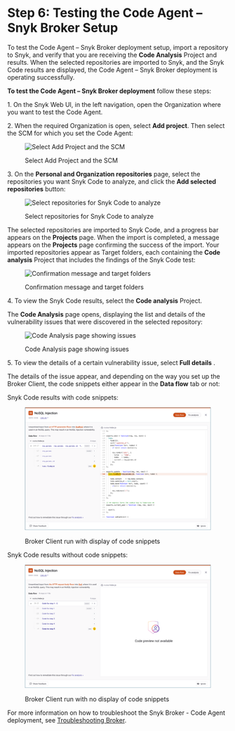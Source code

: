 # Step 6: Testing the Code Agent – Snyk Broker Setup

To test the Code Agent – Snyk Broker deployment setup, import a repository to Snyk, and verify that you are receiving the **Code Analysis** Project and results. When the selected repositories are imported to Snyk, and the Snyk Code results are displayed, the Code Agent – Snyk Broker deployment is operating successfully.

**To test the Code Agent – Snyk Broker deployment** follow these steps:

1\. On the Snyk Web UI, in the left navigation, open the Organization where you want to test the Code Agent.

2\. When the required Organization is open, select **Add project**. Then select the SCM for which you set the Code Agent:

<figure><img src="../../../../.gitbook/assets/Code Agent - Test - Selecting SCM for import.png" alt="Select Add Project and the SCM"><figcaption><p>Select Add Project and the SCM</p></figcaption></figure>

3\. On the **Personal and Organization repositories** page, select the repositories you want Snyk Code to analyze, and click the **Add selected repositories** button:

<figure><img src="../../../../.gitbook/assets/Code Agent - Test - Selecting repos for import.png" alt="Select repositories for Snyk Code to analyze"><figcaption><p>Select repositories for Snyk Code to analyze</p></figcaption></figure>

The selected repositories are imported to Snyk Code, and a progress bar appears on the **Projects** page. When the import is completed, a message appears on the **Projects** page confirming the success of the import. Your imported repositories appear as Target folders, each containing the **Code analysis** Project that includes the findings of the Snyk Code test:

<figure><img src="../../../../.gitbook/assets/Code Agent - Test - Code Analysis Project.png" alt="Confirmation message and target folders"><figcaption><p>Confirmation message and target folders</p></figcaption></figure>

4\. To view the Snyk Code results, select the **Code analysis** Project.

The **Code Analysis** page opens, displaying the list and details of the vulnerability issues that were discovered in the selected repository:

<figure><img src="../../../../.gitbook/assets/Code Agent - Test - Code Analysis page.png" alt="Code Analysis page showing issues"><figcaption><p>Code Analysis page showing issues</p></figcaption></figure>

5\. To view the details of a certain vulnerability issue, select **Full details** .

The details of the issue appear, and depending on the way you set up the Broker Client, the code snippets either appear in the **Data flow** tab or not:

Snyk Code results with code snippets:

<figure><img src="../../../../.gitbook/assets/Broker - Results - with code snippets (1) (1) (1) (1) (1) (1) (1) (1) (1) (1) (1) (1) (1) (1) (1) (1) (1) (1) (1) (1) (1) (1) (1) (1) (1) (1) (1) (1) (4).png" alt="Broker Client run with display of code snippets"><figcaption><p>Broker Client run with display of code snippets</p></figcaption></figure>

Snyk Code results without code snippets:

<figure><img src="../../../../.gitbook/assets/Broker - Results - without code snippets (1) (1) (1) (1) (1) (1) (1) (1) (1) (1) (1) (1) (1) (1) (1) (1) (1) (1) (1) (1) (1) (1) (1) (1) (1) (1) (1) (1) (1) (5).png" alt="Broker Client run with no display of code snippets"><figcaption><p>Broker Client run with no display of code snippets</p></figcaption></figure>

For more information on how to troubleshoot the Snyk Broker - Code Agent deployment, see [Troubleshooting Broker](../../troubleshooting-broker.md).
